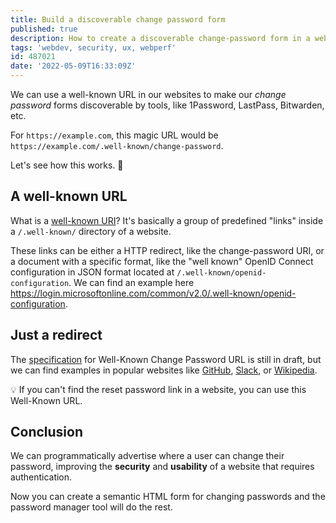 ```yaml
---
title: Build a discoverable change password form
published: true
description: How to create a discoverable change-password form in a website.
tags: 'webdev, security, ux, webperf'
id: 487021
date: '2022-05-09T16:33:09Z'
---
```


We can use a well-known URL in our websites to make our _change password_ forms discoverable by tools, like 1Password, LastPass, Bitwarden, etc.

For `https://example.com`, this magic URL would be `https://example.com/.well-known/change-password`.

Let's see how this works. 💪

## A well-known URL

What is a [well-known URI](https://ldapwiki.com/wiki/Well-Known%20URIs)? It's basically a group of predefined "links" inside a `/.well-known/` directory of a website.

These links can be either a HTTP redirect, like the change-password URI, or a document with a specific format, like the "well known" OpenID Connect configuration in JSON format located at `/.well-known/openid-configuration`. We can find an example here <https://login.microsoftonline.com/common/v2.0/.well-known/openid-configuration>.

## Just a redirect

The [specification](https://w3c.github.io/webappsec-change-password-url/) for Well-Known Change Password URL is still in draft, but we can find examples in popular websites like [GitHub](https://github.com/.well-known/change-password), [Slack](https://slack.com/.well-known/change-password), or [Wikipedia](https://wikipedia.org/.well-known/change-password).

💡 If you can't find the reset password link in a website, you can use this Well-Known URL.

## Conclusion

We can programmatically advertise where a user can change their password, improving the **security** and **usability** of a website that requires authentication.

Now you can create a semantic HTML form for changing passwords and the password manager tool will do the rest.
